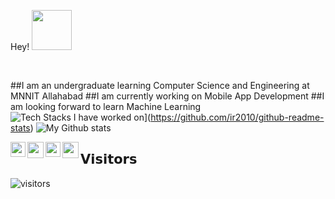 Hey! <img height="64px" src="https://github.com/ir2010/ir2010/blob/main/assets/waving_hand_sign_1024.gif">

<br>

##I am an undergraduate learning Computer Science and Engineering at MNNIT Allahabad
##I am currently working on Mobile App Development
##I am looking forward to learn Machine Learning
![Tech Stacks I have worked on](https://github-readme-stats.vercel.app/api/top-langs/?username=ir2010&layout=compact)](https://github.com/ir2010/github-readme-stats)
![My Github stats](https://github-readme-stats.vercel.app/api?username=ir2010&show_icons=true&theme=cobalt)

<a href="https://www.linkedin.com/in//">
    <img align="left" width="24px" src="https://github.com/ir2010/GouravRusiya30/blob/master/Assets/Linkedin.svg" />
  </a>
  <a href="https://twitter.com/GRusiya">
    <img align="left" width="26px" src="https://github.com/ir2010/ir2010/blob/main/assets/waving_hand_sign_1024.gif" />
  </a>
  <a href="https://www.instagram.com/rusiyagr/">
    <img align="left" width="24px" src="https://github.com/ir2010/ir2010/blob/main/assets/waving_hand_sign_1024.gif" />
  </a>
  <a href="mailto:gouravrusiya.lnct@gmail.com">
    <img align="left" width="26px" src="https://github.com/ir2010/ir2010/blob/main/assets/waving_hand_sign_1024.gif" />
  </a>

## 𝗩𝗶𝘀𝗶𝘁𝗼𝗿𝘀

![visitors](https://visitor-badge.glitch.me/badge?page_id=ir2010)
